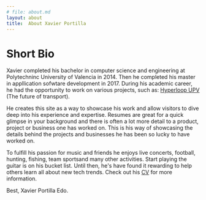 ```yaml
---
# file: about.md
layout: about
title:  About Xavier Portilla
---
```


# Short Bio
 Xavier completed his bachelor in computer science and engineering at Polytechninc University of Valencia in 2014. 
 Then he completed his master in appllication sofwtare development in 2017.
 During his academic career, he had the opportunity to work on various projects, such as: [Hyperloop UPV](https://www.youtube.com/watch?v=7pP3uMDhH1A) (The future of transport).

He creates this site as a way to showcase his work and allow visitors to dive deep into his experience and expertise. Resumes are great for a quick glimpse in your background and there is often a lot more detail to a product, project or business one has worked on. This is his way of showcasing the details behind the projects and businesses he has been so lucky to have worked on.

To fulfill his passion for music and friends he enjoys live concerts, football, hunting, fishing, team sportsand many other activities. Start playing the guitar is on his bucket list. Until then, he's have found it rewarding to help others learn all about new tech trends. Check out his [CV](/resume/) for more information.

Best, Xavier Portilla Edo.
